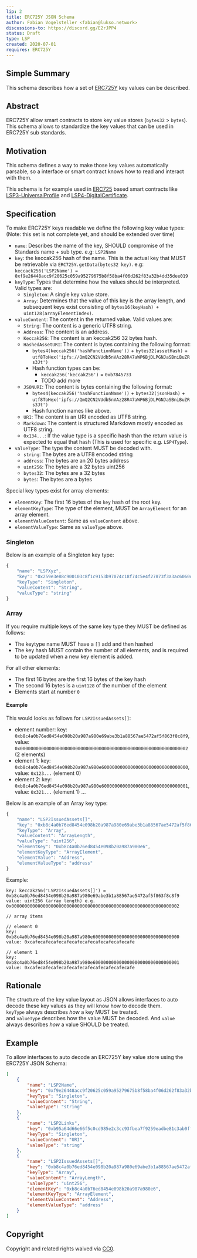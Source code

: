 ```yaml
---
lip: 2
title: ERC725Y JSON Schema
author: Fabian Vogelsteller <fabian@lukso.network> 
discussions-to: https://discord.gg/E2rJPP4
status: Draft
type: LSP
created: 2020-07-01
requires: ERC725Y
---
```



## Simple Summary
This schema describes how a set of [ERC725Y](https://github.com/ethereum/EIPs/blob/master/EIPS/eip-725.md) key values can be described.

## Abstract
ERC725Y allow smart contracts to store key value stores (`bytes32` > `bytes`).
This schema allows to standardize the key values that can be used in ERC725Y sub standards.

## Motivation
This schema defines a way to make those key values automatically parsable, so a interface or smart contract knows how to read and interact with them. 

This schema is for example used in [ERC725](https://github.com/ethereum/EIPs/blob/master/EIPS/eip-725.md) based smart contracts like
[LSP3-UniversalProfile](https://github.com/lukso-network/LIPs/blob/master/LSPs/LSP-3-UniversalProfile.md) and [LSP4-DigitalCertificate](https://github.com/lukso-network/LIPs/blob/master/LSPs/LSP-4-DigitalCertificate.md).


## Specification

To make ERC725Y keys readable we define the following key value types:   
(Note: this set is not complete yet, and should be extended over time)

- `name`: Describes the name of the key, SHOULD compromise of the Standards name + sub type. e.g: `LSP2Name`
- `key`: the keccak256 hash of the name. This is the actual key that MUST be retrievable via `ERC725Y.getData(bytes32 key)`. e.g: `keccack256('LSP2Name') = 0xf9e26448acc9f20625c059a95279675b8f58ba4f06d262f83a32b4dd35dee019`
- `keyType`: Types that determine how the values should be interpreted. Valid types are:
    - `Singleton`: A single key value store.
    - `Array`: Determines that the value of this key is the array length, and subsequent keys exist consisting of `bytes16(keyHash) + uint128(arrayElementIndex)`.
- `valueContent`: The content in the returned value. Valid values are:
    - `String`: The content is a generic UTF8 string.
    - `Address`: The content is an address.
    - `Keccak256`: The content is an keccak256 32 bytes hash.
    - `HashedAssetURI`: The content is bytes containing the following format:
        - `bytes4(keccak256('hashFunctionName'))` + `bytes32(assetHash)` + `utf8ToHex('ipfs://QmQ2CN2VUdb5nVAz28R47aWP6BjDLPGNJaSBniBuZRs3Jt')`
        - Hash function types can be: 
            - `keccak256('keccak256')` = `0xb7845733`
            - TODO add more
    - `JSONURI`: The content is bytes containing the following format:
        - `bytes4(keccak256('hashFunctionName'))` + `bytes32(jsonHash)` + `utf8ToHex('ipfs://QmQ2CN2VUdb5nVAz28R47aWP6BjDLPGNJaSBniBuZRs3Jt')`
        - Hash function names like above.
    - `URI`: The content is an URI encoded as UTF8 string.
    - `Markdown`: The content is structured Markdown mostly encoded as UTF8 string.
    - `0x134...`: If the value type is a specific hash than the return value is expected to equal that hash (This is used for specific e.g. `LSP4Type`).
- `valueType`: The type the content MUST be decoded with.
    - `string`: The bytes are a UTF8 encoded string
    - `address`: The bytes are an 20 bytes address
    - `uint256`: The bytes are a 32 bytes uint256
    - `bytes32`: The bytes are a 32 bytes
    - `bytes`: The bytes are a bytes
    
Special key types exist for array elements:

- `elementKey`: The first 16 bytes of the `key` hash of the root key.
- `elementKeyType`: The type of the element, MUST be `ArrayElement` for an array element.
- `elementValueContent`: Same as `valueContent` above.
- `elementValueType`: Same as `valueType` above.


### Singleton

Below is an example of a Singleton key type:

```js
{
    "name": "LSPXyz",
    "key": "0x259e3e88c900103c8f1c9153b97074c18f74c5e4f27873f3a3ac6060dea44422", //keccak256(LSPXyz)
    "keyType": "Singleton",
    "valueContent": "String",
    "valueType": "string"
}
```

### Array

If you require multiple keys of the same key type they MUST be defined as follows:

- The keytype name MUST have a `[]` add and then hashed
- The key hash MUST contain the number of all elements, and is required to be updated when a new key element is added.

For all other elements:
- The first 16 bytes are the first 16 bytes of the key hash
- The second 16 bytes is a `uint128` of the number of the element
- Elements start at number `0`

#### Example
This would looks as follows for `LSP2IssuedAssets[]`:
- element number: key: `0xb8c4a0b76ed8454e098b20a987a980e69abe3b1a88567ae5472af5f863f8c8f9`, value: `0x0000000000000000000000000000000000000000000000000000000000000002` (2 elements)
- element 1: key: `0xb8c4a0b76ed8454e098b20a987a980e600000000000000000000000000000000`, value: `0x123...` (element 0)
- element 2: key: `0xb8c4a0b76ed8454e098b20a987a980e600000000000000000000000000000001`, value: `0x321...` (element 1)
...


Below is an example of an Array key type:

```js
{
    "name": "LSP2IssuedAssets[]",
    "key": "0xb8c4a0b76ed8454e098b20a987a980e69abe3b1a88567ae5472af5f863f8c8f9",
    "keyType": "Array",
    "valueContent": "ArrayLength",
    "valueType": "uint256",
    "elementKey": "0xb8c4a0b76ed8454e098b20a987a980e6",
    "elementKeyType": "ArrayElement",
    "elementValue": "Address",
    "elementValueType": "address"
}
```

Example:
```solidity
key: keccak256('LSP2IssuedAssets[]') = 0xb8c4a0b76ed8454e098b20a987a980e69abe3b1a88567ae5472af5f863f8c8f9
value: uint256 (array length) e.g. 0x0000000000000000000000000000000000000000000000000000000000000002

// array items

// element 0
key: 0xb8c4a0b76ed8454e098b20a987a980e600000000000000000000000000000000
value: 0xcafecafecafecafecafecafecafecafecafecafe

// element 1
key: 0xb8c4a0b76ed8454e098b20a987a980e600000000000000000000000000000001
value: 0xcafecafecafecafecafecafecafecafecafecafe
```

## Rationale
The structure of the key value layout as JSON allows interfaces to auto decode these key values as they will know how to decode them.   
`keyType` always describes *how* a key MUST be treated.    
and `valueType` describes how the value MUST be decoded. And `value` always describes *how* a value SHOULD be treated.


## Example

To allow interfaces to auto decode an ERC725Y key value store using the ERC725Y JSON Schema:

```json
[
    {
        "name": "LSP2Name",
        "key": "0xf9e26448acc9f20625c059a95279675b8f58ba4f06d262f83a32b4dd35dee019",
        "keyType": "Singleton",
        "valueContent": "String",
        "valueType": "string"
    },
    {
        "name": "LSP2Links",
        "key": "0xb95a64d66e66f5c0cd985e2c3cc93fbea7f9259eadbe81c3ab0ff4e68df564d6",
        "keyType": "Singleton",
        "valueContent": "URI",
        "valueType": "string"
    },
    {
        "name": "LSP2IssuedAssets[]",
        "key": "0xb8c4a0b76ed8454e098b20a987a980e69abe3b1a88567ae5472af5f863f8c8f9",
        "keyType": "Array",
        "valueContent": "ArrayLength",
        "valueType": "uint256",
        "elementKey": "0xb8c4a0b76ed8454e098b20a987a980e6",
        "elementKeyType": "ArrayElement",
        "elementValueContent": "Address",
        "elementValueType": "address"
    }
]
```

## Copyright
Copyright and related rights waived via [CC0](https://creativecommons.org/publicdomain/zero/1.0/).
